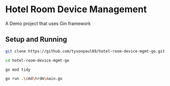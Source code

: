 # Hotel Room Device Management

A Demo project that uses Gin framework

## Setup and Running

``` bash
git clone https://github.com/tysonpaul89/hotel-room-device-mgmt-go.git

cd hotel-room-device-mgmt-go

go mod tidy

go run .\cmd\hrdm\main.go
```